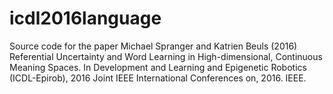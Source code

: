 # icdl2016language
Source code for the paper Michael Spranger and Katrien Beuls (2016) Referential Uncertainty and Word Learning in High-dimensional, Continuous Meaning Spaces. In Development and Learning and Epigenetic Robotics (ICDL-Epirob), 2016 Joint IEEE International Conferences on, 2016. IEEE.
